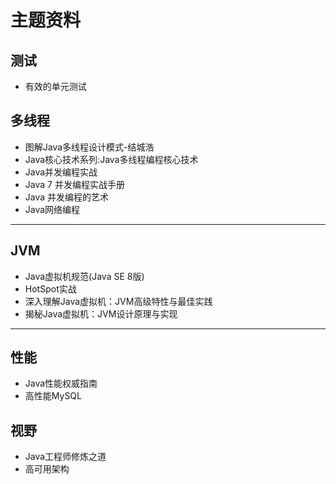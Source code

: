 #   主题资料

##  测试
-   有效的单元测试

##  多线程
-   图解Java多线程设计模式-结城浩
-   Java核心技术系列:Java多线程编程核心技术
-   Java并发编程实战
-   Java 7 并发编程实战手册
-   Java 并发编程的艺术
-   Java网络编程

----

##  JVM
-   Java虚拟机规范(Java SE 8版)
-   HotSpot实战
-   深入理解Java虚拟机：JVM高级特性与最佳实践
-   揭秘Java虚拟机：JVM设计原理与实现

----

##  性能
-   Java性能权威指南
-   高性能MySQL

##  视野
-   Java工程师修炼之道
-   高可用架构